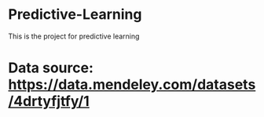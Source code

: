 # Predictive-Learning
This is the project for predictive learning



# Data source: https://data.mendeley.com/datasets/4drtyfjtfy/1
